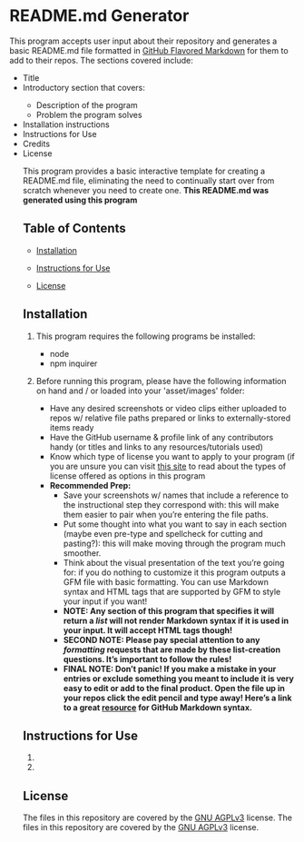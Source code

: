 # README.md Generator

This program accepts user input about their repository and generates a basic README.md file formatted in <a href=”https://github.github.com/gfm/”>GitHub Flavored Markdown</a> for them to add to their repos. The sections covered include: <ul><li>Title</li><li>Introductory section that covers: </li><ul><li>Description of the program</li><li>Problem the program solves</li></ul><li>Installation instructions</li><li>Instructions for Use</li><li>Credits</li><li>License
    
This program provides a basic interactive template for creating a README.md file, eliminating the need to continually start over from scratch whenever you need to create one. <strong>This README.md was generated using this program</strong>

## Table of Contents
* [Installation](#installation)
* [Instructions for Use](#instructions-for-use)

* [License](#license)
    
## Installation
1. This program requires the following programs be installed:<ul><li>node</li><li>npm inquirer</li></ul>

2. Before running this program, please have the following information on hand and / or loaded into your 'asset/images' folder:<ul><li>Have any desired screenshots or video clips either uploaded to repos w/ relative file paths prepared or links to externally-stored items ready</li><li>Have the GitHub username & profile link of any contributors handy (or titles and links to any resources/tutorials used)</li><li>Know which type of license you want to apply to your program (if you are unsure you can visit <a href=”https://choosealicense.com/licenses/”>this site</a> to read about the types of license offered as options in this program</li><li><strong>Recommended Prep:</strong><ul><li>Save your screenshots w/ names that include a reference to the instructional step they correspond with: this will make them easier to pair when you’re entering the file paths.</li><li>Put some thought into what you want to say in each section (maybe even pre-type and spellcheck for cutting and pasting?): this will make moving through the program much smoother.</li><li>Think about the visual presentation of the text you’re going for: if you do nothing to customize it this program outputs a GFM file with basic formatting. You can use Markdown syntax and HTML tags that are supported by GFM to style your input if you want!</li><li> <strong> NOTE: Any section of this program that specifies it will return a <em>list</em> will not render Markdown syntax if it is used in your input. It will accept HTML tags though!</strong></li><li><strong> SECOND NOTE: Please pay special attention to any <em>formatting</em> requests that are made by these list-creation questions. It’s important to follow the rules!</strong></li><li><strong> FINAL NOTE: Don’t panic! If you make a mistake in your entries or exclude something you meant to include it is very easy to edit or add to the final product. Open the file up in your repos click the edit pencil and type away! Here’s a link to a great <a href=”https://docs.github.com/en/get-started/writing-on-github/getting-started-with-writing-and-formatting-on-github/basic-writing-and-formatting-syntax“>resource</a> for GitHub Markdown syntax.</strong></li></li></ul>


## Instructions for Use
<ol><li></li><li></li></ol>






## License
The files in this repository are covered by the [GNU AGPLv3](https://choosealicense.com/licenses/agpl-3.0/) license.
The files in this repository are covered by the [GNU AGPLv3](https://choosealicense.com/licenses/agpl-3.0/) license.
